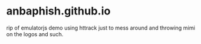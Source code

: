 # anbaphish.github.io
rip of emulatorjs demo using httrack just to mess around and throwing mimi on the logos and such.
